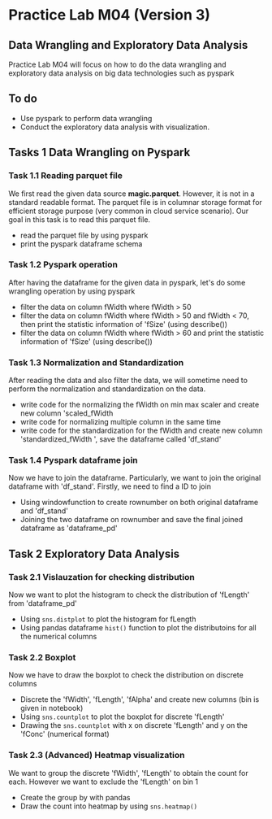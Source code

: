 # Practice Lab M04 (Version 3)
## Data Wrangling and Exploratory Data Analysis

Practice Lab M04 will focus on how to do the data wrangling and exploratory data analysis on big data technologies such as pyspark

## To do

- Use pyspark to perform data wrangling
- Conduct the exploratory data analysis with visualization.


## Tasks 1 Data Wrangling on Pyspark
### Task 1.1 Reading parquet file
We first read the given data source **magic.parquet**. However, it is not in a standard readable format. The parquet file is in columnar storage format for efficient storage purpose (very common in cloud service scenario). Our goal in this task is to read this parquet file.

- read the parquet file by using pyspark
- print the pyspark dataframe schema

### Task 1.2 Pyspark operation
After having the dataframe for the given data in pyspark, let's do some wrangling operation by using pyspark

- filter the data on column fWidth where fWidth > 50
- filter the data on column fWidth where fWidth > 50 and fWidth < 70, then print the statistic information of 'fSize' (using describe())
- filter the data on column fWidth where fWidth  > 60 and print the statistic information of 'fSize' (using describe())

### Task 1.3 Normalization and Standardization
After reading the data and also filter the data, we will sometime need to perform the normalization and standardization on the data.

- write code for the normalizing the fWidth on min max scaler and create new column 'scaled_fWidth 
- write code for normalizing multiple column in the same time 
- write code for the standardization for the fWidth and create new column 'standardized_fWidth ', save the dataframe called 'df_stand'

### Task 1.4 Pyspark dataframe join
Now we have to join the dataframe. Particularly, we want to join the original dataframe with 'df_stand'.
Firstly, we need to find a ID to join

- Using windowfunction to create rownumber on both original dataframe and 'df_stand'
- Joining the two dataframe on rownumber and save the final joined dataframe as 'dataframe_pd'

## Task 2 Exploratory Data Analysis
### Task 2.1 Vislauzation for checking distribution 
Now we want to plot the histogram to check the distribution of 'fLength' from 'dataframe_pd'

- Using ```sns.distplot``` to plot the histogram for fLength
- Using pandas dataframe ```hist()``` function to plot the distributoins for all the numerical columns

### Task 2.2 Boxplot 
Now we have to draw the boxplot to check the distribution on discrete columns

- Discrete the 'fWidth', 'fLength', 'fAlpha' and create new columns (bin is given in notebook)
- Using ```sns.countplot``` to plot the boxplot for discrete 'fLength'
- Drawing the ```sns.countplot``` with x on discrete 'fLength' and y on the 'fConc' (numerical format)

### Task 2.3 (Advanced) Heatmap visualization
We want to group the discrete  'fWidth', 'fLength' to obtain the count for each. However we want to exclude the 'fLength' on bin 1

- Create the group by with pandas
- Draw the count into heatmap by using ```sns.heatmap()```
